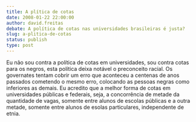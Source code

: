 ```yaml
---
title: A plítica de cotas
date: 2008-01-22 22:00:00
author: david.freitas
debate: A política de cotas nas universidades brasileiras é justa?
slug: a-plitica-de-cotas
status: publish 
type: post
---
```


Eu não sou contra a política de cotas em universidades, sou contra cotas para os negros, esta política deixa notável o preconceito racial. Os governates tentam cobrir um erro que aconteceu a centenas de anos passados cometendo o mesmo erro, colocando as pessoas negras como inferiores as demais. Eu acredito que a melhor forma de cotas em universidades públicas e federais, seja, a concorrência de metade da quantidade de vagas, somente entre alunos de escolas públicas e a outra metade, somente entre alunos de esolas particulares, independente de etnia.
